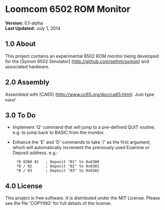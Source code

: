 # Loomcom 6502 ROM Monitor

**Version:** 0.1-alpha  
**Last Updated:** July 1, 2014

## 1.0 About

This project contains an experimental 6502 ROM monitor being developed
for the [Symon 6502 Simulator] (http://github.com/sethm/symon) and
associated hardware.

## 2.0 Assembly

Assembled with [CA65] (http://www.cc65.org/doc/ca65.html). Just
type `make`!

## 3.0 To Do

- Implement 'Q' command that will jump to a pre-defined QUIT
  routine, e.g. to jump back to BASIC from the monitor.

- Enhance the 'E' and 'D' commands to take '/' as the first
  argument, which will automatically increment the previously
  used Examine or Deposit address. e.g.:

```
     *D 0300 01   ; Deposit "01" to 0x0300
     *D / 02      ; Deposit "02" to 0x0301
     *D / 03      ; Deposit "03" to 0x0302
```

## 4.0 License

This project is free software. It is distributed under the MIT
License. Please see the file 'COPYING' for full details of the
license.
